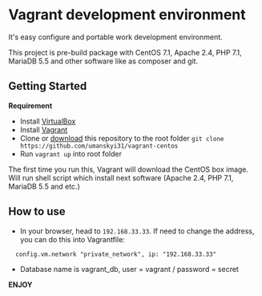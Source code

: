Vagrant development environment  
=======
It's easy configure and portable work development environment.

This project is pre-build package with CentOS 7.1, Apache 2.4, PHP 7.1, MariaDB 5.5 and other software like as composer and git.

## Getting Started

**Requirement**

* Install [VirtualBox](https://www.virtualbox.org/wiki/Downloads)
* Install [Vagrant](http://www.vagrantup.com/)
* Clone or [download](https://github.com/umanskyi31/vagrant-centos/archive/master.zip) this repository to the root folder `git clone https://github.com/umanskyi31/vagrant-centos`
* Run `vagrant up` into root folder

The first time you run this, Vagrant will download the CentOS box image. Will run shell script which install next software (Apache 2.4, PHP 7.1, MariaDB 5.5 and etc.)

## How to use

* In your browser, head to `192.168.33.33`. If need to change the address, you can do this into Vagrantfile:
 
 ```  config.vm.network "private_network", ip: "192.168.33.33"```
* Database name is vagrant_db, user = vagrant / password = secret


**ENJOY**

